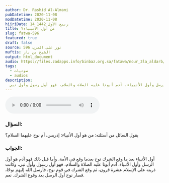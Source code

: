 ```yaml
---
author: Dr. Rashid Al-Almani
pubDatetime: 2020-11-08
modDatetime: 2020-11-08
hijriDate: 14 ربيع الأول 1442
title: من أول الأنبياء؟
slug: fatwa-596
featured: true
draft: false
source: نور على الدرب 596
muftis: الشيخ بن باز
output: html_document
audio: https://files.zadapps.info/binbaz.org.sa/fatawa/nour_3la_aldarb/nour_596/59630.mp3
tags:
  - صوتيات
  - audios
description:
  أول الأنبياء بعد ما وقع الشرك نوح بعدما وقع في الأمة، وأما قبل ذلك فهو آدم هو أول الرسل وأول الأنبياء، آدم أبونا عليه الصلاة والسلام، فهو أول رسول وأول نبي 
---
```


<audio controls>
 <source src="https://files.zadapps.info/binbaz.org.sa/fatawa/nour_3la_aldarb/nour_596/59630.mp3" type="audio/mpeg"/><p>Your browser does not support the audio element.</p>
</audio>

### السؤال:
يقول السائل من أسئلته: من هو أول الأنبياء: إدريس، أم نوح عليهما السلام؟

### الجواب:
أول الأنبياء بعد ما وقع الشرك نوح بعدما وقع في الأمة، وأما قبل ذلك فهو آدم هو أول الرسل وأول الأنبياء، آدم أبونا عليه الصلاة والسلام، فهو أول رسول وأول نبي، وكانت ذريته على الإسلام عشرة قرون، ثم وقع الشرك في قوم نوح، فأرسل الله إليهم نوحًا، فصار نوح أول الرسل بعد وقوع الشرك. نعم.
